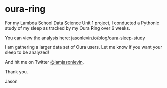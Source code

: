 # oura-ring
For my Lambda School Data Science Unit 1 project, I conducted a Pythonic study of my sleep as tracked by my Oura Ring over 6 weeks.

You can view the analysis here: [jasonlevin.io/blog/oura-sleep-study](jasonlevin.io/blog/oura-sleep-study)

I am gathering a larger data set of Oura users.  Let me know if you want your sleep to be analyzed! 

And hit me on Twitter [@iamjasonlevin](twitter.com/iamjasonlevin).

Thank you.

Jason
